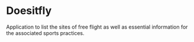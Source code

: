 # Doesitfly

Application to list the sites of free flight as well as essential information for the associated sports practices.
